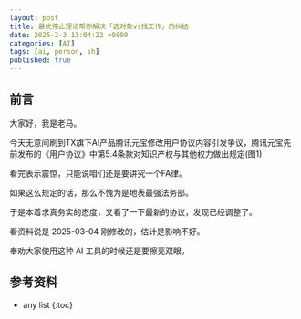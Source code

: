 ```yaml
---
layout: post
title: 最优停止理论帮你解决「选对象vs找工作」的纠结
date: 2025-2-3 13:04:22 +0800
categories: [AI]
tags: [ai, person, sh]
published: true
---
```


## 前言

大家好，我是老马。

今天无意间刷到TX旗下AI产品腾讯元宝修改用户协议内容引发争议，腾讯元宝先前发布的《用户协议》中第5.4条款对知识产权与其他权力做出规定(图1) 

看完表示震惊，只能说咱们还是要讲究一个FA律。

如果这么规定的话，那么不愧为是地表最强法务部。

于是本着求真务实的态度，又看了一下最新的协议，发现已经调整了。

看资料说是 2025-03-04 刚修改的，估计是影响不好。


奉劝大家使用这种 AI 工具的时候还是要擦亮双眼。








## 参考资料


* any list
{:toc}